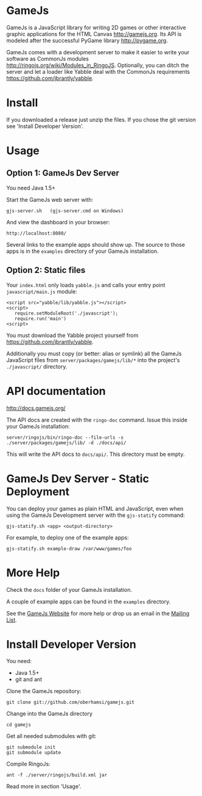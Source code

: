 GameJs
=======

GameJs is a JavaScript library for writing 2D games or other interactive graphic applications for the HTML Canvas <http://gamejs.org>. Its API is modeled after the successful PyGame library <http://pygame.org>.

GameJs comes with a development server to make it easier to write your software as CommonJs modules <http://ringojs.org/wiki/Modules_in_RingoJS>. Optionally, you can ditch the server and let a loader like Yabble deal with the CommonJs requirements <https://github.com/jbrantly/yabble>.

Install
========

If you downloaded a release just unzip the files. If you chose the git version see 'Install Developer Version'.

Usage
=========

Option 1: GameJs Dev Server
----------------------------

You need Java 1.5+

Start the GameJs web server with:

    gjs-server.sh   (gjs-server.cmd on Windows)

And view the dashboard in your browser:

    http://localhost:8080/

Several links to the example apps should show up. The source to those apps is in the `examples` directory of your GameJs installation.

Option 2: Static files
------------------------

Your `index.html` only loads `yabble.js` and calls your entry point `javascript/main.js` module:

    <script src="yabble/lib/yabble.js"></script>
    <script>
       require.setModuleRoot('./javascript');
       require.run('main')
    <script>

You must download the Yabble project yourself from <https://github.com/jbrantly/yabble>.

Additionally you must copy (or better: alias or symlink) all the GameJs JavaScript files from `server/packages/gamejs/lib/*` into the project's `./javascript/` directory.

API documentation
===================

<http://docs.gamejs.org/>

The API docs are created with the `ringo-doc` command. Issue this inside your GameJs installation:

    server/ringojs/bin/ringo-doc --file-urls -s ./server/packages/gamejs/lib/ -d ./docs/api/

This will write the API docs to `docs/api/`. This directory must be empty.

GameJs Dev Server - Static Deployment
=======================================

You can deploy your games as plain HTML and JavaScript, even when using the GameJs Development server with the `gjs-statify` command:

    gjs-statify.sh <app> <output-directory>

For example, to deploy one of the example apps:

    gjs-statify.sh example-draw /var/www/games/foo

More Help
===========

Check the `docs` folder of your GameJs installation.

A couple of example apps can be found in the `examples` directory.

See the [GameJs Website](http://gamejs.org) for more help or drop us an email in the [Mailing List](http://groups.google.com/group/gamejs).

Install Developer Version
============================

You need:

  * Java 1.5+
  * git and ant

Clone the GameJs repository:

    git clone git://github.com/oberhamsi/gamejs.git

Change into the GameJs directory

    cd gamejs

Get all needed submodules with git:

    git submodule init
    git submodule update

Compile RingoJs:

    ant -f ./server/ringojs/build.xml jar

Read more in section 'Usage'.

